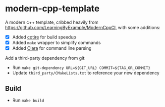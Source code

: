 modern-cpp-template
===

A modern c++ template, cribbed heavily from https://github.com/LearningByExample/ModernCppCI, with some additions:

- [x] Added [cotire](https://github.com/sakra/cotire) for build speedup
- [x] Added `make` wrapper to simplify commands
- [x] Added [Clara](https://github.com/catchorg/Clara) for command line parsing

Add a third-party dependency from git:

- Run `make git-dependency URL=${GIT_URL} COMMIT=${TAG_OR_COMMIT}`
- Update `third_party/CMakeLists.txt` to reference your new dependency


Build
---

- Run `make build`


